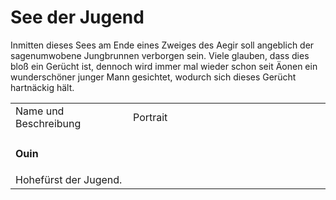 # See der Jugend

Inmitten dieses Sees am Ende eines Zweiges des Aegir soll angeblich der sagenumwobene Jungbrunnen verborgen sein.
Viele glauben, dass dies bloß ein Gerücht ist, dennoch wird immer mal wieder schon seit Äonen ein wunderschöner junger
Mann gesichtet, wodurch sich dieses Gerücht hartnäckig hält.

<table>
<tr><td>Name und Beschreibung</td><td width="300">Portrait</td></tr>
<tr><td><h4>Ouin</h4> Hohefürst der Jugend.</td><td><img src="ouin.png" alt="" /></td></tr>
</table>